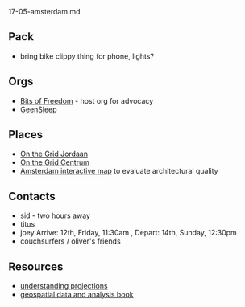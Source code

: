 17-05-amsterdam.md

## Pack
* bring bike clippy thing for phone, lights?

## Orgs

* [Bits of Freedom](https://www.bof.nl/) - host org for advocacy
* [GeenSleep](https://geensleep.net/)

## Places
* [On the Grid Jordaan](http://www.onthegrid.city/amsterdam/jordaan/)
* [On the Grid Centrum](http://www.onthegrid.city/amsterdam/centrum/)
* [Amsterdam interactive map](http://maps.amsterdam.nl/ordekaart/?LANG=en) to evaluate architectural quality 


## Contacts

* sid - two hours away
* titus
* joey Arrive: 12th, Friday, 11:30am , Depart: 14th, Sunday, 12:30pm
* couchsurfers / oliver's friends


## Resources
* [understanding projections](https://www.oreilly.com/ideas/understanding-projections-with-spatial-and-geo-data)
* [geospatial data and analysis book](https://www.safaribooksonline.com/library/view/geospatial-data-and/9781491984314/)
